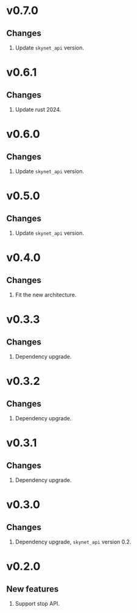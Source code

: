 # v0.7.0
## Changes
1. Update `skynet_api` version.

# v0.6.1
## Changes
1. Update rust 2024.

# v0.6.0
## Changes
1. Update `skynet_api` version.

# v0.5.0
## Changes
1. Update `skynet_api` version.

# v0.4.0
## Changes
1. Fit the new architecture.

# v0.3.3
## Changes
1. Dependency upgrade.

# v0.3.2
## Changes
1. Dependency upgrade.

# v0.3.1
## Changes
1. Dependency upgrade.

# v0.3.0
## Changes
1. Dependency upgrade, `skynet_api` version 0.2.

# v0.2.0
## New features
1. Support stop API.

